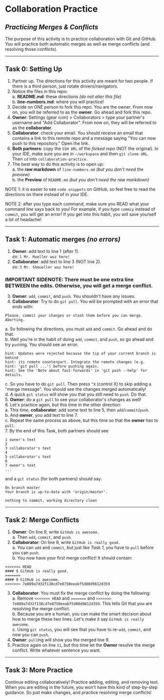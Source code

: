 # Collaboration Practice
## _Practicing Merges & Conflicts_

The purpose of this activity is to practice collaboration with Git and GitHub.  You will practice both automatic merges as well as merge conflicts (and resolving those conflicts).

---

## Task 0: Setting Up

1. Partner up. The directions for this activity are meant for two people.  If there is a third person, just rotate drivers/navigators.
2. Notice the files in this repo:  
  a. **README.md**: these directions _(do not alter this file)_  
  b. **line-numbers.md**: where you will practice!
3. Decide on ONE person to fork this repo. You are the owner.  From now on, you will be referred to as the **owner**.  Go ahead and fork this repo.
4. **Owner**: Settings (gear icon) > Collaborators > type your partner's username and "Add Collaborator".  From now on, they will be referred to as the **collaborator**.
5. **Collaborator**: check your email.  You should receive an email that contains a link to this remote repo and a message saying "You can now push to this repository."  Open the link.
6. **Both partners**: copy the `SSH URL` of the _forked repo_ (NOT the original). In your IDE, make sure you are in `~/workspace` and then `git clone URL`.  Then `cd` into `collaboration-practice`.  
7. The best way to do this activity is to open up:  
  a. the **raw markdown** of `line-numbers.md` _(but you don't need the preview)_  
  b. the **Preview** of `README.md` _(but you don't need the raw markdown)_ 

NOTE 1: it is easier to see `code snippets` on GitHub, so feel free to read the directions on there instead of in your IDE.  

NOTE 2: after you type each command, make sure you READ what your command line says back to you!  For example, if you type `commiy` instead of `commit`, you will get an error!  If you get into this habit, you will save yourself a lot of headache!

---

## Task 1: Automatic merges _(no errors)_

1. **Owner**: add text to line 1 (after 1).  
_ex:_ `1 Mr. Mueller wuz here!`  
2. **Collaborator**: add text to line 3 (NOT line 2).  
_ex:_ `3 Mr. Shmueller wuz here!`  
### IMPORTANT SIDENOTE:  There must be one extra line BETWEEN the edits.  Otherwise, you will get a merge conflict.  
3. **Owner**: `add`, `commit`, and `push`.  You shouldn't have any issues.  
4. **Collaborator**: Try to do `git pull`.  You will be prompted with an error that ends with:  
```
Please, commit your changes or stash them before you can merge. 
Aborting.  
```  
  a.  So following the directions, you must `add` and `commit`. Go ahead and do that.  
  b.  Well you're in the habit of doing `add`, `commit`, and `push`, so go ahead and try `push`ing. You should see an error:  
```  
hint: Updates were rejected because the tip of your current branch is behind
hint: its remote counterpart. Integrate the remote changes (e.g.
hint: 'git pull ...') before pushing again.
hint: See the 'Note about fast-forwards' in 'git push --help' for details.
```  
  c. So you have to do `git pull`.  Then press `^X` (control X) to skip adding a "merge message". You should see the changes merged automatically!  
  d. A quick `git status` will show you that you still need to `push`.  Do that.  
5. **Owner**: do a `git pull` to see your collaborator's changes as well!  
6. Let's practice again, but this time in the other direction:  
  a. This time, **collaborator**: add some text to line 5, then `add`/`commit`/`push`.  
  b. And **owner**, you add text to line 7.  
  c. Repeat the same process as above, but this time so that the **owner** has to `pull`.  
7. By the end of this Task, both partners should see

```
1 owner's text
2
3 collaborator's text
4
5 collaborator's text
6
7 owner's text
...
```  

and a `git status` (for both partners) should say:

```
On branch master
Your branch is up-to-date with 'origin/master'.

nothing to commit, working directory clean
```  

---

## Task 2: Merge Conflicts

1. **Owner**: On line 9, write `GitHub is awesome.`  
  a. Then `add`, `commit`, and `push`.
2. **Collaborator**: On line 9, write `GitHub is really good.`  
  a. You can `add` and `commit`, but just like _Task 1_, you have to `pull` before you can `push`.    
  b. You now have your first merge conflict!  It should contain:  
```
<<<<<<< HEAD
#### 9 GitHub is really good.
=======
#### 9 GitHub is awesome.
>>>>>>> 7e089a7d32f138cd7e8750eeabf5d80d9812d359
```
3. **Collaborator**: You must fix the merge conflict by doing the following:  
  a. Remove `<<<<<<< HEAD` and `=======` and `>>>>>>> 7e089a7d32f138cd7e8750eeabf5d80d9812d359`. This tells Git that you are resolving the merge conflict.  
  b. Because you are a human, you can make the smart decision about how to merge these two lines.  Let's make it say `GitHub is really awesome`.  
  c. Using `git status`, you will see that you have to re-`add`, `commit`, and now you can `push`.
4. **Owner**: `pull`ing will show you the merged line 9.
5. Practice again on line `11`, but this time let the **Owner** resolve the merge conflict.  Write whatever sentence you want.

---

## Task 3: More Practice

Continue editing collaboratively! Practice adding, editing, and removing text. When you are editing in the future, you won't have this kind of step-by-step guidance. So just make changes, and practice resolving merge conflicts!